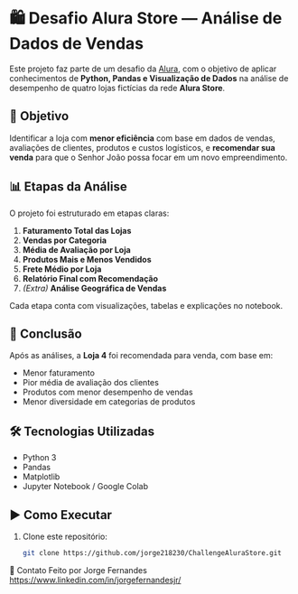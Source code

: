 # 🛍️ Desafio Alura Store — Análise de Dados de Vendas

Este projeto faz parte de um desafio da [Alura](https://www.alura.com.br/), com o objetivo de aplicar conhecimentos de **Python, Pandas e Visualização de Dados** na análise de desempenho de quatro lojas fictícias da rede **Alura Store**.

## 🎯 Objetivo

Identificar a loja com **menor eficiência** com base em dados de vendas, avaliações de clientes, produtos e custos logísticos, e **recomendar sua venda** para que o Senhor João possa focar em um novo empreendimento.

## 📊 Etapas da Análise

O projeto foi estruturado em etapas claras:

1. **Faturamento Total das Lojas**
2. **Vendas por Categoria**
3. **Média de Avaliação por Loja**
4. **Produtos Mais e Menos Vendidos**
5. **Frete Médio por Loja**
6. **Relatório Final com Recomendação**
7. *(Extra)* **Análise Geográfica de Vendas**

Cada etapa conta com visualizações, tabelas e explicações no notebook.

## 🧠 Conclusão

Após as análises, a **Loja 4** foi recomendada para venda, com base em:

- Menor faturamento
- Pior média de avaliação dos clientes
- Produtos com menor desempenho de vendas
- Menor diversidade em categorias de produtos

## 🛠️ Tecnologias Utilizadas

- Python 3
- Pandas
- Matplotlib
- Jupyter Notebook / Google Colab

## ▶️ Como Executar

1. Clone este repositório:
   ```bash
   git clone https://github.com/jorge218230/ChallengeAluraStore.git
🤝 Contato
Feito por Jorge Fernandes
https://www.linkedin.com/in/jorgefernandesjr/
